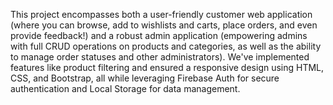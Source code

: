 This project encompasses both a user-friendly customer web application (where you can browse, add to wishlists and carts, place orders, and even provide feedback!)
and a robust admin application (empowering admins with full CRUD operations on products and categories, as well as the ability to manage order statuses and other administrators).
We've implemented features like product filtering and ensured a responsive design using HTML, CSS, and Bootstrap, all while leveraging Firebase Auth for secure authentication and Local Storage for data management.
